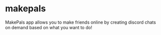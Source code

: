 # makepals
MakePals app allows you to make friends online by creating discord chats on demand based on what you want to do!
